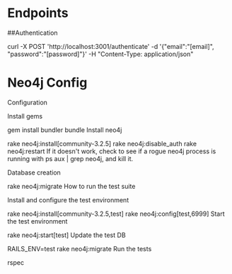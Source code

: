 # Endpoints

##Authentication

curl -X POST 'http://localhost:3001/authenticate' -d '{"email":"[email]", "password":"[password]"}' -H "Content-Type: application/json"

# Neo4j Config

Configuration

Install gems

gem install bundler
bundle
Install neo4j

rake neo4j:install[community-3.2.5]
rake neo4j:disable_auth
rake neo4j:restart
If it doesn't work, check to see if a rogue neo4j process is running with ps aux | grep neo4j, and kill it.

Database creation

rake neo4j:migrate
How to run the test suite

Install and configure the test environment

rake neo4j:install[community-3.2.5,test]
rake neo4j:config[test,6999]
Start the test environment

rake neo4j:start[test]
Update the test DB

RAILS_ENV=test rake neo4j:migrate
Run the tests

rspec

